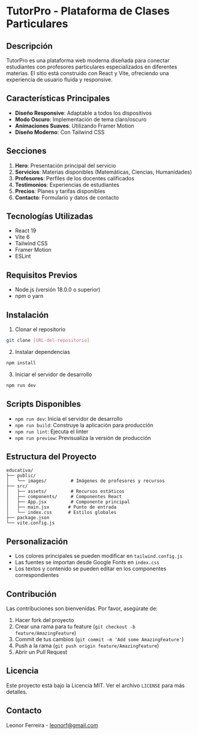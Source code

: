# TutorPro - Plataforma de Clases Particulares

## Descripción
TutorPro es una plataforma web moderna diseñada para conectar estudiantes con profesores particulares especializados en diferentes materias. El sitio está construido con React y Vite, ofreciendo una experiencia de usuario fluida y responsive.

## Características Principales
- **Diseño Responsive**: Adaptable a todos los dispositivos
- **Modo Oscuro**: Implementación de tema claro/oscuro
- **Animaciones Suaves**: Utilizando Framer Motion
- **Diseño Moderno**: Con Tailwind CSS

## Secciones
1. **Hero**: Presentación principal del servicio
2. **Servicios**: Materias disponibles (Matemáticas, Ciencias, Humanidades)
3. **Profesores**: Perfiles de los docentes calificados
4. **Testimonios**: Experiencias de estudiantes
5. **Precios**: Planes y tarifas disponibles
6. **Contacto**: Formulario y datos de contacto

## Tecnologías Utilizadas
- React 19
- Vite 6
- Tailwind CSS
- Framer Motion
- ESLint

## Requisitos Previos
- Node.js (versión 18.0.0 o superior)
- npm o yarn

## Instalación
1. Clonar el repositorio
```bash
git clone [URL-del-repositorio]
```

2. Instalar dependencias
```bash
npm install
```

3. Iniciar el servidor de desarrollo
```bash
npm run dev
```

## Scripts Disponibles
- `npm run dev`: Inicia el servidor de desarrollo
- `npm run build`: Construye la aplicación para producción
- `npm run lint`: Ejecuta el linter
- `npm run preview`: Previsualiza la versión de producción

## Estructura del Proyecto
```
educativa/
├── public/
│   └── images/         # Imágenes de profesores y recursos
├── src/
│   ├── assets/         # Recursos estáticos
│   ├── components/     # Componentes React
│   ├── App.jsx         # Componente principal
│   ├── main.jsx       # Punto de entrada
│   └── index.css      # Estilos globales
├── package.json
└── vite.config.js
```

## Personalización
- Los colores principales se pueden modificar en `tailwind.config.js`
- Las fuentes se importan desde Google Fonts en `index.css`
- Los textos y contenido se pueden editar en los componentes correspondientes

## Contribución
Las contribuciones son bienvenidas. Por favor, asegúrate de:
1. Hacer fork del proyecto
2. Crear una rama para tu feature (`git checkout -b feature/AmazingFeature`)
3. Commit de tus cambios (`git commit -m 'Add some AmazingFeature'`)
4. Push a la rama (`git push origin feature/AmazingFeature`)
5. Abrir un Pull Request

## Licencia
Este proyecto está bajo la Licencia MIT. Ver el archivo `LICENSE` para más detalles.

## Contacto
Leonor Ferreira - leonorf@gmail.com
